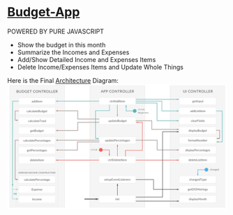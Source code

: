 # [Budget-App](https://crazyjwl.github.io/Budget-App/)
POWERED BY PURE JAVASCRIPT

- Show the budget in this month
- Summarize the Incomes and Expenses
- Add/Show Detailed Income and Expenses Items
- Delete Income/Expenses Items and Update Whole Things

Here is the Final [Architecture](https://github.com/crazyjwl/Budget-App/tree/master/ArchitectueDiagrams) Diagram:
![](https://github.com/crazyjwl/Budget-App/blob/master/ArchitectueDiagrams/Architecture-3.png?raw=true)
